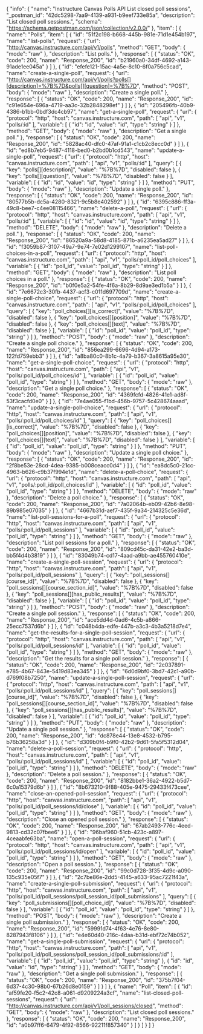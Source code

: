 {
  "info": {
    "name": "Instructure Canvas Polls API List closed poll sessions",
    "_postman_id": "42dc5298-7aa9-4139-a931-b9eef733e85a",
    "description": "List closed poll sessions.",
    "schema": "https://schema.getpostman.com/json/collection/v2.0.0/"
  },
  "item": [
    {
      "name": "Polls",
      "item": [
        {
          "id": "51f2c198-b668-445b-981e-71d1e454b197",
          "name": "list-polls",
          "request": {
            "url": "http://canvas.instructure.com/api/v1/polls",
            "method": "GET",
            "body": {
              "mode": "raw"
            },
            "description": "List polls."
          },
          "response": [
            {
              "status": "OK",
              "code": 200,
              "name": "Response_200",
              "id": "b21960a0-34df-4692-a143-91ade1ee045a"
            }
          ]
        },
        {
          "id": "efefe121-15ac-4a5e-8c10-6f0a756c5cad",
          "name": "create-a-single-poll",
          "request": {
            "url": "http://canvas.instructure.com/api/v1/polls?polls[][description]=%7B%7D&polls[][question]=%7B%7D",
            "method": "POST",
            "body": {
              "mode": "raw"
            },
            "description": "Create a single poll."
          },
          "response": [
            {
              "status": "OK",
              "code": 200,
              "name": "Response_200",
              "id": "c91e654e-696a-4719-aa3c-32b2848298ef"
            }
          ]
        },
        {
          "id": "205496fb-40b9-4386-b1bb-0bdf3dc4cb97",
          "name": "get-a-single-poll",
          "request": {
            "url": {
              "protocol": "http",
              "host": "canvas.instructure.com",
              "path": [
                "api",
                "v1",
                "polls/:id"
              ],
              "variable": [
                {
                  "id": "id",
                  "value": "id",
                  "type": "string"
                }
              ]
            },
            "method": "GET",
            "body": {
              "mode": "raw"
            },
            "description": "Get a single poll."
          },
          "response": [
            {
              "status": "OK",
              "code": 200,
              "name": "Response_200",
              "id": "5828ac40-dfc0-47af-91a1-c1cb2c8ecc0d"
            }
          ]
        },
        {
          "id": "ed8b7eb5-9487-4118-bed0-b2bd0b1cd543",
          "name": "update-a-single-poll",
          "request": {
            "url": {
              "protocol": "http",
              "host": "canvas.instructure.com",
              "path": [
                "api",
                "v1",
                "polls/:id"
              ],
              "query": [
                {
                  "key": "polls[][description]",
                  "value": "%7B%7D",
                  "disabled": false
                },
                {
                  "key": "polls[][question]",
                  "value": "%7B%7D",
                  "disabled": false
                }
              ],
              "variable": [
                {
                  "id": "id",
                  "value": "id",
                  "type": "string"
                }
              ]
            },
            "method": "PUT",
            "body": {
              "mode": "raw"
            },
            "description": "Update a single poll."
          },
          "response": [
            {
              "status": "OK",
              "code": 200,
              "name": "Response_200",
              "id": "80577b5b-dc5a-4280-8321-9c5b8e402592"
            }
          ]
        },
        {
          "id": "6395c886-ff3a-49c8-bee7-c4ee08115466",
          "name": "delete-a-poll",
          "request": {
            "url": {
              "protocol": "http",
              "host": "canvas.instructure.com",
              "path": [
                "api",
                "v1",
                "polls/:id"
              ],
              "variable": [
                {
                  "id": "id",
                  "value": "id",
                  "type": "string"
                }
              ]
            },
            "method": "DELETE",
            "body": {
              "mode": "raw"
            },
            "description": "Delete a poll."
          },
          "response": [
            {
              "status": "OK",
              "code": 200,
              "name": "Response_200",
              "id": "86520a9a-58d8-4185-871b-a6235ea5ad27"
            }
          ]
        },
        {
          "id": "f3059b87-3107-49a7-9e74-7e02d1299107",
          "name": "list-poll-choices-in-a-poll",
          "request": {
            "url": {
              "protocol": "http",
              "host": "canvas.instructure.com",
              "path": [
                "api",
                "v1",
                "polls/:poll_id/poll_choices"
              ],
              "variable": [
                {
                  "id": "poll_id",
                  "value": "poll_id",
                  "type": "string"
                }
              ]
            },
            "method": "GET",
            "body": {
              "mode": "raw"
            },
            "description": "List poll choices in a poll."
          },
          "response": [
            {
              "status": "OK",
              "code": 200,
              "name": "Response_200",
              "id": "b0f0e5a2-54fe-4f6a-8b29-8d9ae3ed1b5a"
            }
          ]
        },
        {
          "id": "7e6672c3-30fb-4437-acf3-c011d697709d",
          "name": "create-a-single-poll-choice",
          "request": {
            "url": {
              "protocol": "http",
              "host": "canvas.instructure.com",
              "path": [
                "api",
                "v1",
                "polls/:poll_id/poll_choices"
              ],
              "query": [
                {
                  "key": "poll_choices[][is_correct]",
                  "value": "%7B%7D",
                  "disabled": false
                },
                {
                  "key": "poll_choices[][position]",
                  "value": "%7B%7D",
                  "disabled": false
                },
                {
                  "key": "poll_choices[][text]",
                  "value": "%7B%7D",
                  "disabled": false
                }
              ],
              "variable": [
                {
                  "id": "poll_id",
                  "value": "poll_id",
                  "type": "string"
                }
              ]
            },
            "method": "POST",
            "body": {
              "mode": "raw"
            },
            "description": "Create a single poll choice."
          },
          "response": [
            {
              "status": "OK",
              "code": 200,
              "name": "Response_200",
              "id": "856ea299-6696-4d94-a173-122fd759ebb3"
            }
          ]
        },
        {
          "id": "a8ba80c0-8b1c-4a79-b367-3a8615a95e30",
          "name": "get-a-single-poll-choice",
          "request": {
            "url": {
              "protocol": "http",
              "host": "canvas.instructure.com",
              "path": [
                "api",
                "v1",
                "polls/:poll_id/poll_choices/id"
              ],
              "variable": [
                {
                  "id": "poll_id",
                  "value": "poll_id",
                  "type": "string"
                }
              ]
            },
            "method": "GET",
            "body": {
              "mode": "raw"
            },
            "description": "Get a single poll choice."
          },
          "response": [
            {
              "status": "OK",
              "code": 200,
              "name": "Response_200",
              "id": "4369fcfd-4826-41e1-ad8f-53f3cacfd0e0"
            }
          ]
        },
        {
          "id": "7e4ae055-f1bd-456b-9757-5c428674aaad",
          "name": "update-a-single-poll-choice",
          "request": {
            "url": {
              "protocol": "http",
              "host": "canvas.instructure.com",
              "path": [
                "api",
                "v1",
                "polls/:poll_id/poll_choices/id"
              ],
              "query": [
                {
                  "key": "poll_choices[][is_correct]",
                  "value": "%7B%7D",
                  "disabled": false
                },
                {
                  "key": "poll_choices[][position]",
                  "value": "%7B%7D",
                  "disabled": false
                },
                {
                  "key": "poll_choices[][text]",
                  "value": "%7B%7D",
                  "disabled": false
                }
              ],
              "variable": [
                {
                  "id": "poll_id",
                  "value": "poll_id",
                  "type": "string"
                }
              ]
            },
            "method": "PUT",
            "body": {
              "mode": "raw"
            },
            "description": "Update a single poll choice."
          },
          "response": [
            {
              "status": "OK",
              "code": 200,
              "name": "Response_200",
              "id": "2f8be53e-28cd-4dea-9385-b008ceacc0d4"
            }
          ]
        },
        {
          "id": "ea8dc5c0-21cc-4963-b626-c9b37f994e1d",
          "name": "delete-a-poll-choice",
          "request": {
            "url": {
              "protocol": "http",
              "host": "canvas.instructure.com",
              "path": [
                "api",
                "v1",
                "polls/:poll_id/poll_choices/id"
              ],
              "variable": [
                {
                  "id": "poll_id",
                  "value": "poll_id",
                  "type": "string"
                }
              ]
            },
            "method": "DELETE",
            "body": {
              "mode": "raw"
            },
            "description": "Delete a poll choice."
          },
          "response": [
            {
              "status": "OK",
              "code": 200,
              "name": "Response_200",
              "id": "7a02064b-eb09-42b6-8e98-89b985e07035"
            }
          ]
        },
        {
          "id": "4667b31d-aef7-435f-9a34-214325c5e36d",
          "name": "list-poll-sessions-for-a-poll",
          "request": {
            "url": {
              "protocol": "http",
              "host": "canvas.instructure.com",
              "path": [
                "api",
                "v1",
                "polls/:poll_id/poll_sessions"
              ],
              "variable": [
                {
                  "id": "poll_id",
                  "value": "poll_id",
                  "type": "string"
                }
              ]
            },
            "method": "GET",
            "body": {
              "mode": "raw"
            },
            "description": "List poll sessions for a poll."
          },
          "response": [
            {
              "status": "OK",
              "code": 200,
              "name": "Response_200",
              "id": "809cd45c-da31-42e2-ba3d-bb5f4d4b3819"
            }
          ]
        },
        {
          "id": "83049b74-cd17-4aad-a9bb-ae455760410e",
          "name": "create-a-single-poll-session",
          "request": {
            "url": {
              "protocol": "http",
              "host": "canvas.instructure.com",
              "path": [
                "api",
                "v1",
                "polls/:poll_id/poll_sessions"
              ],
              "query": [
                {
                  "key": "poll_sessions[][course_id]",
                  "value": "%7B%7D",
                  "disabled": false
                },
                {
                  "key": "poll_sessions[][course_section_id]",
                  "value": "%7B%7D",
                  "disabled": false
                },
                {
                  "key": "poll_sessions[][has_public_results]",
                  "value": "%7B%7D",
                  "disabled": false
                }
              ],
              "variable": [
                {
                  "id": "poll_id",
                  "value": "poll_id",
                  "type": "string"
                }
              ]
            },
            "method": "POST",
            "body": {
              "mode": "raw"
            },
            "description": "Create a single poll session."
          },
          "response": [
            {
              "status": "OK",
              "code": 200,
              "name": "Response_200",
              "id": "ace5dd4d-0ad6-4c5b-a866-25ecc7537d6b"
            }
          ]
        },
        {
          "id": "c048b4da-edfe-447b-a3c3-4b3a5218d7e4",
          "name": "get-the-results-for-a-single-poll-session",
          "request": {
            "url": {
              "protocol": "http",
              "host": "canvas.instructure.com",
              "path": [
                "api",
                "v1",
                "polls/:poll_id/poll_sessions/id"
              ],
              "variable": [
                {
                  "id": "poll_id",
                  "value": "poll_id",
                  "type": "string"
                }
              ]
            },
            "method": "GET",
            "body": {
              "mode": "raw"
            },
            "description": "Get the results for a single poll session."
          },
          "response": [
            {
              "status": "OK",
              "code": 200,
              "name": "Response_200",
              "id": "2c037891-e785-4b67-843e-5419d83ea345"
            }
          ]
        },
        {
          "id": "6d0d9bf0-3bd7-42c1-a90b-d769f08b7250",
          "name": "update-a-single-poll-session",
          "request": {
            "url": {
              "protocol": "http",
              "host": "canvas.instructure.com",
              "path": [
                "api",
                "v1",
                "polls/:poll_id/poll_sessions/id"
              ],
              "query": [
                {
                  "key": "poll_sessions[][course_id]",
                  "value": "%7B%7D",
                  "disabled": false
                },
                {
                  "key": "poll_sessions[][course_section_id]",
                  "value": "%7B%7D",
                  "disabled": false
                },
                {
                  "key": "poll_sessions[][has_public_results]",
                  "value": "%7B%7D",
                  "disabled": false
                }
              ],
              "variable": [
                {
                  "id": "poll_id",
                  "value": "poll_id",
                  "type": "string"
                }
              ]
            },
            "method": "PUT",
            "body": {
              "mode": "raw"
            },
            "description": "Update a single poll session."
          },
          "response": [
            {
              "status": "OK",
              "code": 200,
              "name": "Response_200",
              "id": "dc878e44-13e8-4532-b795-b76b36258a3d"
            }
          ]
        },
        {
          "id": "d309b0f4-b9f0-42b2-9d61-5fa5f5312d04",
          "name": "delete-a-poll-session",
          "request": {
            "url": {
              "protocol": "http",
              "host": "canvas.instructure.com",
              "path": [
                "api",
                "v1",
                "polls/:poll_id/poll_sessions/id"
              ],
              "variable": [
                {
                  "id": "poll_id",
                  "value": "poll_id",
                  "type": "string"
                }
              ]
            },
            "method": "DELETE",
            "body": {
              "mode": "raw"
            },
            "description": "Delete a poll session."
          },
          "response": [
            {
              "status": "OK",
              "code": 200,
              "name": "Response_200",
              "id": "8182bbe1-36a2-4922-b5d7-6c0a15379d6b"
            }
          ]
        },
        {
          "id": "8b673210-9f88-405e-9475-29433f473cee",
          "name": "close-an-opened-poll-session",
          "request": {
            "url": {
              "protocol": "http",
              "host": "canvas.instructure.com",
              "path": [
                "api",
                "v1",
                "polls/:poll_id/poll_sessions/id/close"
              ],
              "variable": [
                {
                  "id": "poll_id",
                  "value": "poll_id",
                  "type": "string"
                }
              ]
            },
            "method": "GET",
            "body": {
              "mode": "raw"
            },
            "description": "Close an opened poll session."
          },
          "response": [
            {
              "status": "OK",
              "code": 200,
              "name": "Response_200",
              "id": "67ab2493-776c-4eed-9813-cd32c07fbee6"
            }
          ]
        },
        {
          "id": "96baf960-51cb-423c-a897-4ceaabfe63ba",
          "name": "open-a-poll-session",
          "request": {
            "url": {
              "protocol": "http",
              "host": "canvas.instructure.com",
              "path": [
                "api",
                "v1",
                "polls/:poll_id/poll_sessions/id/open"
              ],
              "variable": [
                {
                  "id": "poll_id",
                  "value": "poll_id",
                  "type": "string"
                }
              ]
            },
            "method": "GET",
            "body": {
              "mode": "raw"
            },
            "description": "Open a poll session."
          },
          "response": [
            {
              "status": "OK",
              "code": 200,
              "name": "Response_200",
              "id": "99c0d728-3f35-4d9c-a090-135c935e05f7"
            }
          ]
        },
        {
          "id": "2c7be86e-2dd5-4145-a633-95ac7221f43a",
          "name": "create-a-single-poll-submission",
          "request": {
            "url": {
              "protocol": "http",
              "host": "canvas.instructure.com",
              "path": [
                "api",
                "v1",
                "polls/:poll_id/poll_sessions/poll_session_id/poll_submissions"
              ],
              "query": [
                {
                  "key": "poll_submissions[][poll_choice_id]",
                  "value": "%7B%7D",
                  "disabled": false
                }
              ],
              "variable": [
                {
                  "id": "poll_id",
                  "value": "poll_id",
                  "type": "string"
                }
              ]
            },
            "method": "POST",
            "body": {
              "mode": "raw"
            },
            "description": "Create a single poll submission."
          },
          "response": [
            {
              "status": "OK",
              "code": 200,
              "name": "Response_200",
              "id": "59991d74-4f63-4e76-8e80-8287943f8106"
            }
          ]
        },
        {
          "id": "e4e60d40-216c-4daa-b31d-ebf72c74b052",
          "name": "get-a-single-poll-submission",
          "request": {
            "url": {
              "protocol": "http",
              "host": "canvas.instructure.com",
              "path": [
                "api",
                "v1",
                "polls/:poll_id/poll_sessions/poll_session_id/poll_submissions/:id"
              ],
              "variable": [
                {
                  "id": "poll_id",
                  "value": "poll_id",
                  "type": "string"
                },
                {
                  "id": "id",
                  "value": "id",
                  "type": "string"
                }
              ]
            },
            "method": "GET",
            "body": {
              "mode": "raw"
            },
            "description": "Get a single poll submission."
          },
          "response": [
            {
              "status": "OK",
              "code": 200,
              "name": "Response_200",
              "id": "375b7f04-6d37-4c30-98b0-67b26d8e0159"
            }
          ]
        }
      ]
    },
    {
      "name": "Poll",
      "item": [
        {
          "id": "af59fe20-f5c2-42c8-a061-d9209224a3cf",
          "name": "list-closed-poll-sessions",
          "request": {
            "url": "http://canvas.instructure.com/api/v1/poll_sessions/closed",
            "method": "GET",
            "body": {
              "mode": "raw"
            },
            "description": "List closed poll sessions."
          },
          "response": [
            {
              "status": "OK",
              "code": 200,
              "name": "Response_200",
              "id": "a0b97ff6-6479-4f92-8566-92211f857340"
            }
          ]
        }
      ]
    }
  ]
}